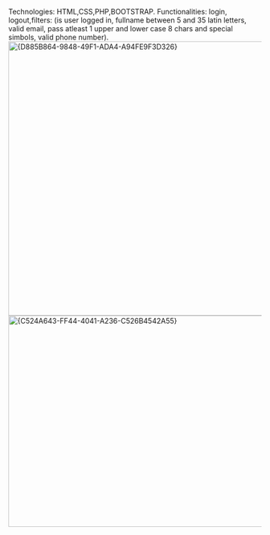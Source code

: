 Technologies: HTML,CSS,PHP,BOOTSTRAP. 
Functionalities: login, logout,filters: (is user logged in, fullname between 5 and 35 latin letters, valid email, pass atleast 1 upper and lower case 8 chars and special simbols, valid phone number).
<img width="1012" height="546" alt="{D885B864-9848-49F1-ADA4-A94FE9F3D326}" src="https://github.com/user-attachments/assets/48bcdcb5-68ff-4e9b-813c-0b3bcb0d07f1" />
<img width="916" height="421" alt="{C524A643-FF44-4041-A236-C526B4542A55}" src="https://github.com/user-attachments/assets/f7f04d76-c8ea-4368-bb66-c127a2d65b07" />
